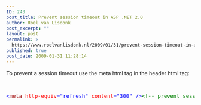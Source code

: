 ```yaml
---
ID: 243
post_title: Prevent session timeout in ASP .NET 2.0
author: Roel van Lisdonk
post_excerpt: ""
layout: post
permalink: >
  https://www.roelvanlisdonk.nl/2009/01/31/prevent-session-timeout-in-asp-net-20/
published: true
post_date: 2009-01-31 11:28:14
---
```

<p>To prevent a session timeout use the meta html tag in the header html tag:</p> <p>&nbsp;</p><pre class="code"><span style="color:blue;">&lt;</span><span style="color:#a31515;">meta </span><span style="color:red;">http-equiv</span><span style="color:blue;">="refresh" </span><span style="color:red;">content</span><span style="color:blue;">="300" /&gt;</span><span style="color:green;">&lt;!-- prevent session timeout --&gt;</span></pre><a href="http://11011.net/software/vspaste"></a>